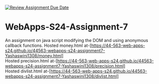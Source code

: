 [![Review Assignment Due Date](https://classroom.github.com/assets/deadline-readme-button-24ddc0f5d75046c5622901739e7c5dd533143b0c8e959d652212380cedb1ea36.svg)](https://classroom.github.com/a/cdqffI9o)
# WebApps-S24-Assignment-7
An assignment on java script modifying the DOM and using anonymous callback functions.
Hosted money.html at-[https://44-563-web-apps-s24.github.io/44563-webapps-s24-assignment7-Yashaswini1308/money.html]<br>
Hosted precision.html at-[https://44-563-web-apps-s24.github.io/44563-webapps-s24-assignment7-Yashaswini1308/precision.html]<br>
Hosted divlist.html at-[https://44-563-web-apps-s24.github.io/44563-webapps-s24-assignment7-Yashaswini1308/divlist.html]<br>
